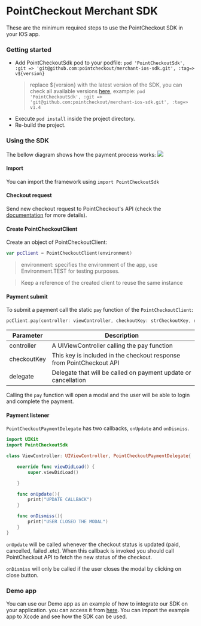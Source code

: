 # PointCheckout Merchant SDK

These are the minimum required steps to use the PointCheckout SDK in your IOS app.

### Getting started

- Add PointCheckoutSdk pod to your podfile:
  `pod 'PointCheckoutSdk', :git => 'git@github.com:pointcheckout/merchant-ios-sdk.git', :tag=> v${version}`
  > replace ${version} with the latest version of the SDK, you can check all available versions [here](https://github.com/pointcheckout/merchant-ios-sdk/releases), example: `pod 'PointCheckoutSdk', :git => 'git@github.com:pointcheckout/merchant-ios-sdk.git', :tag=> v1.4`
- Execute `pod install` inside the project directory.
- Re-build the project.

### Using the SDK

The bellow diagram shows how the payment process works:
![][img_sequence]

[img_sequence]: https://static.staging.pointcheckout.com/17a0c59098aa6528/original

#### Import

You can import the framework using `import PointCheckoutSdk`

#### Checkout request

Send new checkout request to PointCheckout's API (check the [documentation](https://www.pointcheckout.com/en/developers/api/api-integration) for more details).

#### Create PointCheckoutClient

Create an object of PointCheckoutClient:

```swift
var pcClient = PointCheckoutClient(environment)
```

> environment: specifies the environment of the app, use Environment.TEST for testing purposes.

> Keep a reference of the created client to reuse the same instance

#### Payment submit

To submit a payment call the static `pay` function of the `PointCheckoutClient`:

```swift
pcClient.pay(controller: viewController, checkoutKey: strCheckoutKey, delegate: callback)
```

| Parameter   | Description                                                          |
| ----------- | -------------------------------------------------------------------- |
| controller  | A UIViewController calling the pay function                          |
| checkoutKey | This key is included in the checkout response from PointCheckout API |
| delegate    | Delegate that will be called on payment update or cancellation       |

Calling the `pay` function will open a modal and the user will be able to login and complete the payment.

#### Payment listener

`PointCheckoutPaymentDelegate` has two callbacks, `onUpdate` and `onDismiss`.

```swift
import UIKit
import PointCheckoutSdk

class ViewController: UIViewController, PointCheckoutPaymentDelegate{

    override func viewDidLoad() {
        super.viewDidLoad()

    }

    func onUpdate(){
        print("UPDATE CALLBACK")
    }

    func onDismiss(){
        print("USER CLOSED THE MODAL")
    }
}
```

`onUpdate` will be called whenever the checkout status is updated (paid, cancelled, failed .etc). When this callback is invoked you should call PointCheckout API to fetch the new status of the checkout.

`onDismiss` will only be called if the user closes the modal by clicking on close button.

### Demo app

You can use our Demo app as an example of how to integrate our SDK on your application. you can access it from [here](https://github.com/pointcheckout/ios-sdk-demo). You can import the example app to Xcode and see how the SDK can be used.
